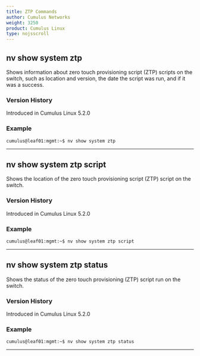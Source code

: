 ```yaml
---
title: ZTP Commands
author: Cumulus Networks
weight: 3250
product: Cumulus Linux
type: nojsscroll
---
```

## nv show system ztp

Shows information about zero touch provisioning script (ZTP) scripts on the switch, such as location and version, the date the script was run, and if it was a success.

### Version History

Introduced in Cumulus Linux 5.2.0

### Example

```
cumulus@leaf01:mgmt:~$ nv show system ztp
```

- - -

## nv show system ztp script

Shows the location of the zero touch provisioning script (ZTP) script on the switch.

### Version History

Introduced in Cumulus Linux 5.2.0

### Example

```
cumulus@leaf01:mgmt:~$ nv show system ztp script
```

- - -

## nv show system ztp status

Shows the status of the zero touch provisioning (ZTP) script run on the switch.

### Version History

Introduced in Cumulus Linux 5.2.0

### Example

```
cumulus@leaf01:mgmt:~$ nv show system ztp status
```

- - - 

